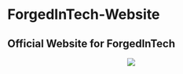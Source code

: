 # ForgedInTech-Website
<h2>Official Website for ForgedInTech</h2>

<center><img src="https://i.imgur.com/qEXn3M6.jpg" /></center>
